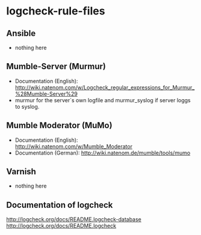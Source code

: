 # logcheck-rule-files
## Ansible
* nothing here

## Mumble-Server (Murmur)
* Documentation (English): http://wiki.natenom.com/w/Logcheck_regular_expressions_for_Murmur_%28Mumble-Server%29
* murmur for the server´s own logfile and murmur_syslog if server loggs to syslog.

## Mumble Moderator (MuMo)
* Documentation (English): http://wiki.natenom.com/w/Mumble_Moderator
* Documentation (German): http://wiki.natenom.de/mumble/tools/mumo

## Varnish
* nothing here

## Documentation of logcheck
http://logcheck.org/docs/README.logcheck-database
http://logcheck.org/docs/README.logcheck

